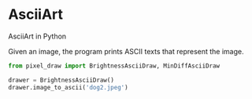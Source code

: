 # AsciiArt
AsciiArt in Python

Given an image, the program prints ASCII texts that represent the image.

```Python
from pixel_draw import BrightnessAsciiDraw, MinDiffAsciiDraw

drawer = BrightnessAsciiDraw()
drawer.image_to_ascii('dog2.jpeg')
```
